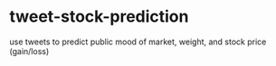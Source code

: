 # tweet-stock-prediction
use tweets to predict public mood of market, weight, and stock price (gain/loss)
